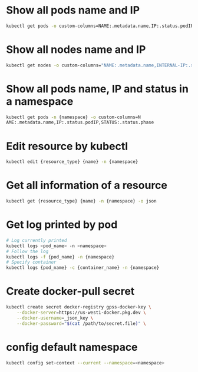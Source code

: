 # Show all pods name and IP

```bash
kubectl get pods -o custom-columns=NAME:.metadata.name,IP:.status.podIP --namespace {namespace}
```

# Show all nodes name and IP
```bash
kubectl get nodes -o custom-columns="NAME:.metadata.name,INTERNAL-IP:.status.addresses[?(@.type=='InternalIP')].address,EXTERNAL-IP:.status.addresses[?(@.type=='ExternalIP')].address"
```

# Show all pods name, IP and status in a namespace

```bash
kubectl get pods -n {namespace} -o custom-columns=N
AME:.metadata.name,IP:.status.podIP,STATUS:.status.phase
```

# Edit resource by kubectl

```bash
kubectl edit {resource_type} {name} -n {namespace}
```

# Get all information of a resource 

```bash
kubectl get {resource_type} {name} -n {namespace} -o json
```

# Get log printed by pod 

```bash
# Log currently printed
kubectl logs <pod_name> -n <namespace>
# Follow the log
kubectl logs -f {pod_name} -n {namespace}
# Specify container
kubectl logs {pod_name} -c {container_name} -n {namespace}
```

# Create docker-pull secret

```bash
kubectl create secret docker-registry gpss-docker-key \
    --docker-server=https://us-west1-docker.pkg.dev \
    --docker-username=_json_key \
    --docker-password="$(cat /path/to/secret.file)" \
```

# config default namespace 
```bash
kubectl config set-context --current --namespace=<namespace>
```